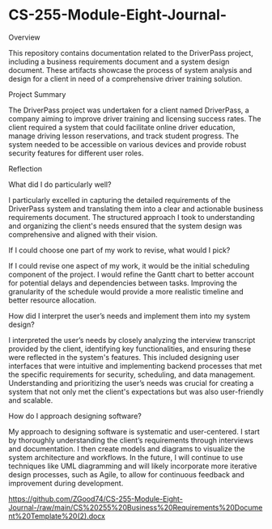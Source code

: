 # CS-255-Module-Eight-Journal-
Overview

This repository contains documentation related to the DriverPass project, including a business requirements document and a system design document. These artifacts showcase the process of system analysis and design for a client in need of a comprehensive driver training solution.

Project Summary

The DriverPass project was undertaken for a client named DriverPass, a company aiming to improve driver training and licensing success rates. The client required a system that could facilitate online driver education, manage driving lesson reservations, and track student progress. The system needed to be accessible on various devices and provide robust security features for different user roles.

Reflection

What did I do particularly well?

I particularly excelled in capturing the detailed requirements of the DriverPass system and translating them into a clear and actionable business requirements document. The structured approach I took to understanding and organizing the client's needs ensured that the system design was comprehensive and aligned with their vision.

If I could choose one part of my work to revise, what would I pick? 

If I could revise one aspect of my work, it would be the initial scheduling component of the project. I would refine the Gantt chart to better account for potential delays and dependencies between tasks. Improving the granularity of the schedule would provide a more realistic timeline and better resource allocation.

How did I interpret the user’s needs and implement them into my system design?

I interpreted the user’s needs by closely analyzing the interview transcript provided by the client, identifying key functionalities, and ensuring these were reflected in the system's features. This included designing user interfaces that were intuitive and implementing backend processes that met the specific requirements for security, scheduling, and data management. Understanding and prioritizing the user’s needs was crucial for creating a system that not only met the client's expectations but was also user-friendly and scalable.

How do I approach designing software?

My approach to designing software is systematic and user-centered. I start by thoroughly understanding the client’s requirements through interviews and documentation. I then create models and diagrams to visualize the system architecture and workflows. In the future, I will continue to use techniques like UML diagramming and will likely incorporate more iterative design processes, such as Agile, to allow for continuous feedback and improvement during development.

https://github.com/ZGood74/CS-255-Module-Eight-Journal-/raw/main/CS%20255%20Business%20Requirements%20Document%20Template%20(2).docx



